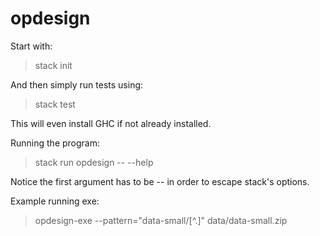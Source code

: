 # opdesign

Start with:
> stack init

And then simply run tests using:
> stack test

This will even install GHC if not already installed.

Running the program:
> stack run opdesign -- --help

Notice the first argument has to be -- in order to escape stack's options.

Example running exe:
> opdesign-exe --pattern="data-small/[^.]" data/data-small.zip


